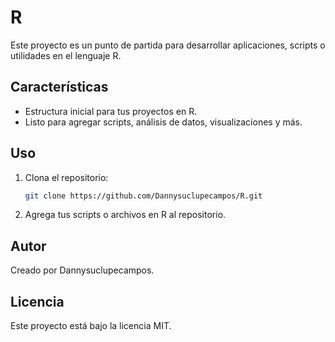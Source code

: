 # R

Este proyecto es un punto de partida para desarrollar aplicaciones, scripts o utilidades en el lenguaje R.

## Características

- Estructura inicial para tus proyectos en R.
- Listo para agregar scripts, análisis de datos, visualizaciones y más.

## Uso

1. Clona el repositorio:
   ```bash
   git clone https://github.com/Dannysuclupecampos/R.git
   ```
2. Agrega tus scripts o archivos en R al repositorio.

## Autor

Creado por Dannysuclupecampos.

## Licencia

Este proyecto está bajo la licencia MIT.
